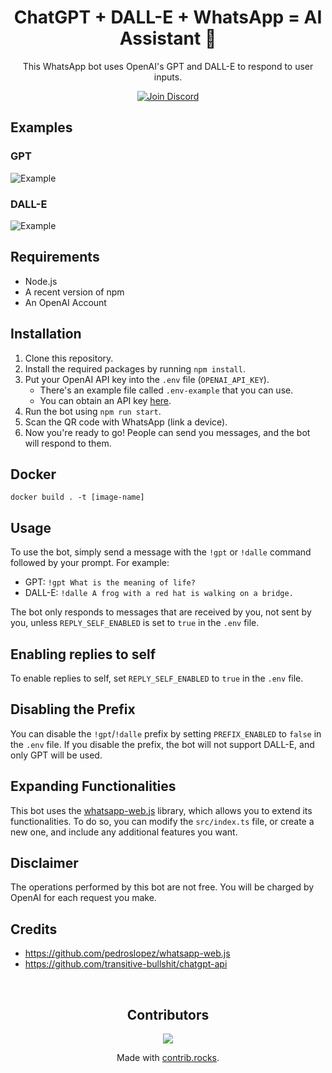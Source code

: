 <center>

# ChatGPT + DALL-E + WhatsApp = AI Assistant 🚀

This WhatsApp bot uses OpenAI's GPT and DALL-E to respond to user inputs.

[![Join Discord](https://user-images.githubusercontent.com/6507938/219944620-8a1f86f3-2aa8-4f73-8958-28337e1d53bd.png)](https://discord.gg/9VJaRXKwd3)

</center>

## Examples

### GPT
![Example](https://i.imgur.com/Za4s6aR.png)

### DALL-E
![Example](https://i.imgur.com/nqDT4E4.png)

## Requirements

- Node.js
- A recent version of npm
- An OpenAI Account

## Installation

1. Clone this repository.
2. Install the required packages by running `npm install`.
3. Put your OpenAI API key into the `.env` file (`OPENAI_API_KEY`).
   - There's an example file called `.env-example` that you can use.
   - You can obtain an API key [here](https://platform.openai.com/account/api-keys).
4. Run the bot using `npm run start`.
5. Scan the QR code with WhatsApp (link a device).
6. Now you're ready to go! People can send you messages, and the bot will respond to them.

## Docker

``` docker build . -t [image-name] ```

## Usage

To use the bot, simply send a message with the `!gpt` or `!dalle` command followed by your prompt. For example:

- GPT: `!gpt What is the meaning of life?`
- DALL-E: `!dalle A frog with a red hat is walking on a bridge.`

The bot only responds to messages that are received by you, not sent by you, unless `REPLY_SELF_ENABLED` is set to `true` in the `.env` file.

## Enabling replies to self

To enable replies to self, set `REPLY_SELF_ENABLED` to `true` in the `.env` file.

## Disabling the Prefix

You can disable the `!gpt`/`!dalle` prefix by setting `PREFIX_ENABLED` to `false` in the `.env` file. If you disable the prefix, the bot will not support DALL-E, and only GPT will be used.

## Expanding Functionalities

This bot uses the [whatsapp-web.js](https://github.com/pedroslopez/whatsapp-web.js) library, which allows you to extend its functionalities. To do so, you can modify the `src/index.ts` file, or create a new one, and include any additional features you want.

## Disclaimer

The operations performed by this bot are not free. You will be charged by OpenAI for each request you make.

## Credits

- https://github.com/pedroslopez/whatsapp-web.js
- https://github.com/transitive-bullshit/chatgpt-api

<center>

<br/>

## Contributors

<a href="https://github.com/askrella/whatsapp-chatgpt/graphs/contributors">
  <img src="https://contrib.rocks/image?repo=askrella/whatsapp-chatgpt" />
</a>

Made with [contrib.rocks](https://contrib.rocks).
</center>

